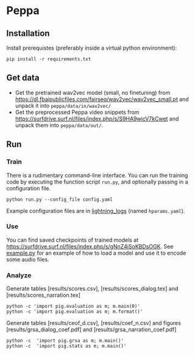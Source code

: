 # Peppa

## Installation

Install prerequistes (preferably inside a virtual python environment):
```
pip install -r requirements.txt
```


## Get data

- Get the pretrained wav2vec model (small, no finetuning) from https://dl.fbaipublicfiles.com/fairseq/wav2vec/wav2vec_small.pt and unpack it into `peppa/data/in/wav2vec/`
- Get the preprocessed Peppa video snippets from https://surfdrive.surf.nl/files/index.php/s/S9HA9wicV7kCwet and unpack them into `peppa/data/out/`.


## Run

### Train
There is a rudimentary command-line interface. You can run the training code by executing the function script `run.py`, and optionally passing 
in a configuration file.
```
python run.py --config_file config.yaml
```
Example configuration files are in [lightning_logs](lightning_logs) (named `hparams.yaml`).


### Use
You can find saved checkpoints of trained models at https://surfdrive.surf.nl/files/index.php/s/gNnZ4iSoKBDsOGK. 
See [example.py](example.py) for an example of how to load a model and use it to encode some audio files.

### Analyze

Generate tables [results/scores.csv], [results/scores_dialog.tex] and [results/scores_narration.tex]
```
python -c 'import pig.evaluation as m; m.main(0)'
python -c 'import pig.evaluation as m; m.format()'
```

Generate tables [results/ceof_d.csv], [results/coef_n.csv] and figures [results/grsa_dialog_coef.pdf] and [results/grsa_narration_coef.pdf]
```
python -c  'import pig.grsa as m; m.main()'
python -c  'import pig.stats as m; m.main()'
```




